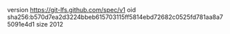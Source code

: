 version https://git-lfs.github.com/spec/v1
oid sha256:b570d7ea2d3224bbeb615703115ff5814ebd72682c0525fd781aa8a75091e4d1
size 2012
